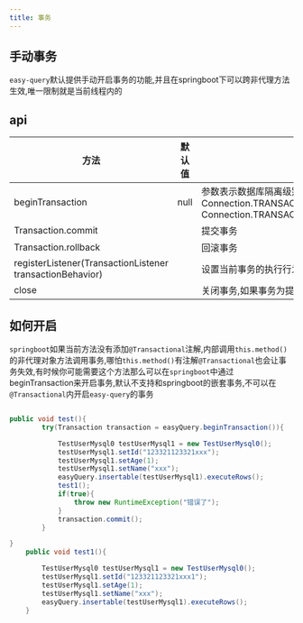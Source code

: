 ```yaml
---
title: 事务
---
```


## 手动事务
`easy-query`默认提供手动开启事务的功能,并且在springboot下可以跨非代理方法生效,唯一限制就是当前线程内的

## api

方法  | 默认值 | 描述  
--- | --- | --- 
beginTransaction | null  | 参数表示数据库隔离级别,默认采用`datasource`的可以自定义 Connection.TRANSACTION_READ_UNCOMMITTED,Connection.TRANSACTION_READ_COMMITTED,Connection.TRANSACTION_REPEATABLE_READ,* Connection.TRANSACTION_SERIALIZABLE.
Transaction.commit |   | 提交事务
Transaction.rollback |   | 回滚事务
registerListener(TransactionListener transactionBehavior)| | 设置当前事务的执行行为,包括提交前提交后等处理
close |   | 关闭事务,如果事务为提交则自动调用回滚

## 如何开启
`springboot`如果当前方法没有添加`@Transactional`注解,内部调用`this.method()`的非代理对象方法调用事务,哪怕`this.method()`有注解`@Transactional`也会让事务失效,有时候你可能需要这个方法那么可以在`springboot`中通过beginTransaction来开启事务,默认不支持和springboot的嵌套事务,不可以在`@Transactional`内开启`easy-query`的事务
```java

public void test(){
        try(Transaction transaction = easyQuery.beginTransaction()){

            TestUserMysql0 testUserMysql1 = new TestUserMysql0();
            testUserMysql1.setId("123321123321xxx");
            testUserMysql1.setAge(1);
            testUserMysql1.setName("xxx");
            easyQuery.insertable(testUserMysql1).executeRows();
            test1();
            if(true){
                throw new RuntimeException("错误了");
            }
            transaction.commit();
        }

}
    public void test1(){

        TestUserMysql0 testUserMysql1 = new TestUserMysql0();
        testUserMysql1.setId("123321123321xxx1");
        testUserMysql1.setAge(1);
        testUserMysql1.setName("xxx");
        easyQuery.insertable(testUserMysql1).executeRows();
    }
```